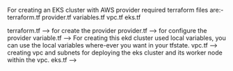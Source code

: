 For creating an EKS cluster with AWS provider required terraform files are:-
terraform.tf
provider.tf
variables.tf
vpc.tf
eks.tf

terraform.tf --> for create the provider
provider.tf --> for configure the provider
variable.tf --> For creating this ekd cluster used local variables, you can use the local variables where-ever you want in your tfstate.
vpc.tf --> creating vpc and subnets for deploying the eks cluster and its worker node within the vpc.
eks.tf --> 

